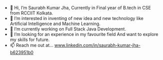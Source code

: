 - 👋 Hi, I’m Saurabh Kumar Jha, Currently in Final year of B.tech in CSE from RCCIIT Kolkata.
- 👀 I’m interested in inventing of new idea and new technology like Artificial Intelligence and Machine Learning.
- 🌱 I’m currently working on Full Stack Java Development.
- 💞️ I’m looking for an experience in my favourite field And want to explore my skills for future.
- 📫 Reach me out at...  www.linkedin.com/in/saurabh-kumar-jha-b623951b0


<!---
saurabh123-maker/saurabh123-maker is a ✨ special ✨ repository because its `README.md` (this file) appears on your GitHub profile.
You can click the Preview link to take a look at your changes.
--->

